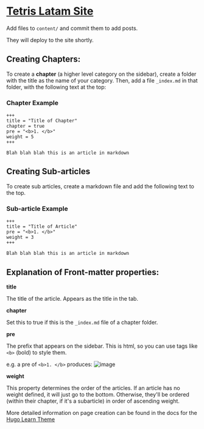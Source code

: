 # [Tetris Latam Site](https://tetrislatam.netlify.app)

Add files to `content/` and commit them to add posts.

They will deploy to the site shortly.


## Creating Chapters:

To create a **chapter** (a higher level category on the sidebar), create a folder with the title as the name of your category. Then, add a file `_index.md` in that folder, with the following text at the top:

### Chapter Example
```
+++
title = "Title of Chapter"
chapter = true
pre = "<b>1. </b>"
weight = 5
+++

Blah blah blah this is an article in markdown
```

## Creating Sub-articles

To create sub articles, create a markdown file and add the following text to the top. 

### Sub-article Example
```
+++
title = "Title of Article"
pre = "<b>1. </b>"
weight = 3
+++

Blah blah blah this is an article in markdown
```

## Explanation of Front-matter properties:

**title** 

The title of the article.  Appears as the title in the tab.

**chapter**

Set this to true if this is the `_index.md` file of a chapter folder.

**pre**

The prefix that appears on the sidebar. This is html, so you can use tags like `<b>` (bold) to style them. 

e.g. a pre of `<b>1. </b>` produces:
![image](https://user-images.githubusercontent.com/70501945/225487197-20fa23d0-3b2a-4aaa-ad01-db5f77a56ac3.png)


**weight**

This property determines the order of the articles. If an article has no weight defined, it will just go to the bottom. Otherwise, they'll be ordered (within their chapter, if it's a subarticle) in order of ascending weight.

More detailed information on page creation can be found in the docs for the [Hugo Learn Theme](https://learn.netlify.app/en/cont/pages/)
